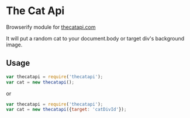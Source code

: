 The Cat Api
=========

Browserify module for [thecatapi.com](thecatapi.com)

It will put a random cat to your document.body or target div's background image. 


Usage
-----

```javascript
var thecatapi = require('thecatapi');
var cat = new thecatapi();
```

or 

```javascript
var thecatapi = require('thecatapi');
var cat = new thecatapi({target: 'catDivId'});
```